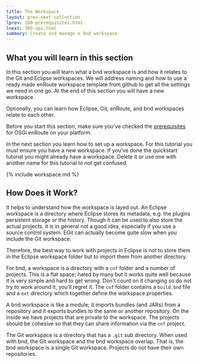 ```yaml
---
title: The Workspace
layout: prev-next-collection
lprev: 100-prerequisites.html
lnext: 300-api.html
summary: Create and manage a bnd workspace
---
```


## What you will learn in this section

In this section you will learn what a bnd workspace is and how it relates to the Git and Eclipse workspaces. We will address naming and how to use a ready made enRoute workspace template from github to get all the settings we need in one go. At the end of this section you will have a new workspace.

Optionally, you can learn how Eclipse, Git, enRoute, and bnd workspaces relate to each other.

Before you start this section, make sure you've checked the [prerequisites](100-prerequisites.html) for OSGi enRoute on your platform. 

In the next section you learn how to set up a workspace. For this tutorial you must ensure you have a new workspace. If you've done the quickstart
tutorial you might already have a workspace. Delete it or use one with another name for this tutorial to not get confused.

{% include workspace.md %}

## How Does it Work?

It helps to understand how the workspace is layed out. An Eclipse workspace is a directory where Eclipse stores its metadata, e.g. the plugins persistent storage or the history. Though it can be used to also store the actual projects, it is in general not a good idea, especially if you use a source control system. EGit can actually become quite slow when you include the Git workspace.

Therefore, the best way to work with projects in Eclipse is not to store them in the Eclipse workspace folder but to import them from another directory.

For bnd, a workspace is a directory with a `cnf` folder and a number of projects. This is a flat space; hated by many but it works quite well because it is very simple and hard to get wrong. Don't count on it changing so do not try to work around it, you'll regret it. The `cnf` folder contains a `build.bnd` file and a `ext` directory which together define the workspace properties.

A bnd workspace is like a module; it imports bundles (and JARs) from a repository and it exports bundles to the same or another repository. On the inside we have projects that are private to the workspace. The projects should be cohesive so that they can share information via the `cnf` project.

The Git workspace is a directory that has a `.git` sub directory. When used with bnd, the Git workspace and the bnd workspace overlap. That is, the bnd workspace is a single Git workspace. Projects do not have their own repositories. 

